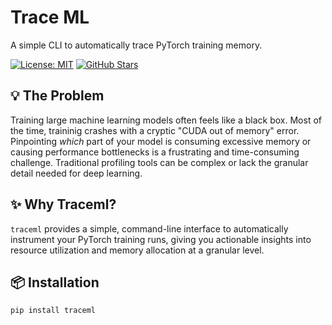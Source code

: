 # Trace ML
A simple CLI to automatically trace PyTorch training memory. 

[![License: MIT](https://img.shields.io/badge/License-MIT-yellow.svg)](https://opensource.org/licenses/MIT)
[![GitHub Stars](https://img.shields.io/github/stars/abhinavsriva/traceml?style=social)](https://github.com/your-username/traceml/stargazers)

## 💡 The Problem

Training large machine learning models often feels like a black box. Most of the time, traininig crashes with a cryptic "CUDA out of memory" error. Pinpointing *which* part of your model is consuming excessive memory or causing performance bottlenecks is a frustrating and time-consuming challenge. Traditional profiling tools can be complex or lack the granular detail needed for deep learning.

## ✨ Why Traceml?

`traceml` provides a simple, command-line interface to automatically instrument your PyTorch training runs, giving you actionable insights into resource utilization and memory allocation at a granular level.

## 📦 Installation

```bash
pip install traceml
